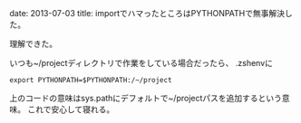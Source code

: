 date: 2013-07-03
title: importでハマったところはPYTHONPATHで無事解決した。

理解できた。

いつも~/projectディレクトリで作業をしている場合だったら、
.zshenvに 

    export PYTHONPATH=$PYTHONPATH:/~/project

上のコードの意味はsys.pathにデフォルトで~/projectパスを追加するという意味。
これで安心して寝れる。





